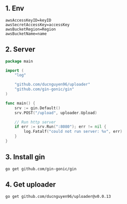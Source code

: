## 1. Env
```dotenv
awsAccessKeyID=keyID
awsSecretAccessKey=accessKey
awsBucketRegion=Region
awsBucketName=name
```
## 2. Server
```go
package main

import (
	"log"

	"github.com/ducnguyen96/uploader"
	"github.com/gin-gonic/gin"
)

func main() {
	srv := gin.Default()
	srv.POST("/upload", uploader.Upload)

	// Run http server
	if err := srv.Run(":8080"); err != nil {
		log.Fatalf("could not run server: %v", err)
	}
}
```
## 3. Install gin
```shell
go get github.com/gin-gonic/gin
```
## 4. Get uploader
```shell
go get github.com/ducnguyen96/uploader@v0.0.13
```